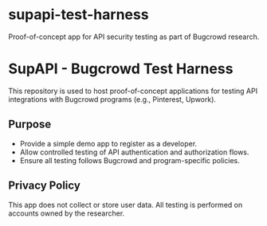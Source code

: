# supapi-test-harness
Proof-of-concept app for API security testing as part of Bugcrowd research.
# SupAPI - Bugcrowd Test Harness

This repository is used to host proof-of-concept applications for testing API integrations with Bugcrowd programs (e.g., Pinterest, Upwork).

## Purpose
- Provide a simple demo app to register as a developer.
- Allow controlled testing of API authentication and authorization flows.
- Ensure all testing follows Bugcrowd and program-specific policies.

## Privacy Policy
This app does not collect or store user data. All testing is performed on accounts owned by the researcher.
